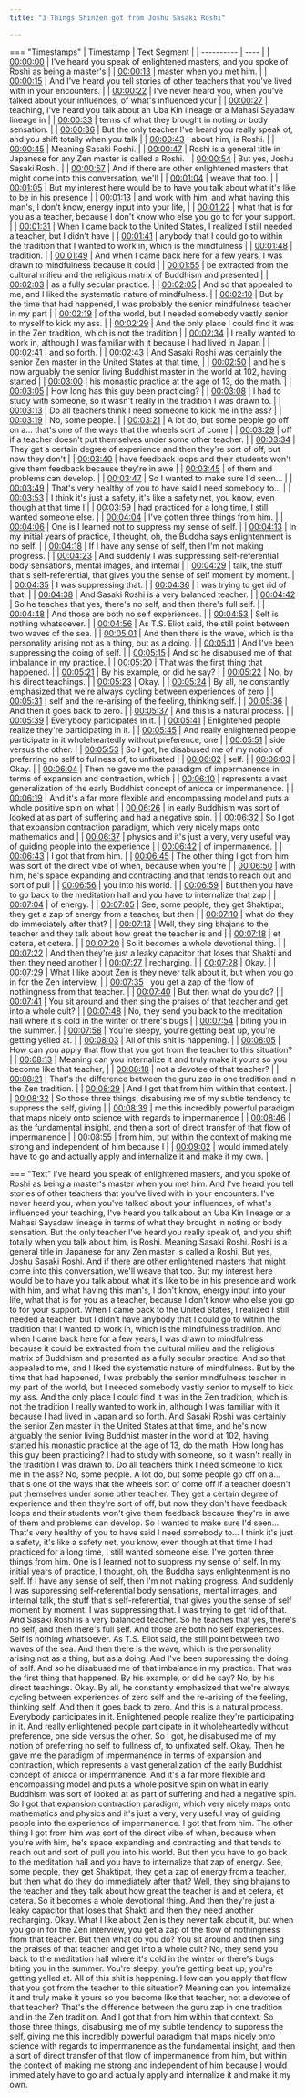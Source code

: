 ```yaml
---
title: "3 Things Shinzen got from Joshu Sasaki Roshi"

---
```

=== "Timestamps"
    | Timestamp | Text Segment |
    | ---------- | ----  |
    | [00:00:00](https://www.youtube.com/watch?v=CdP1gQBlvAE&t=0) |  I've heard you speak of enlightened masters, and you spoke of Roshi as being a master's |
    | [00:00:13](https://www.youtube.com/watch?v=CdP1gQBlvAE&t=13) |  master when you met him. |
    | [00:00:15](https://www.youtube.com/watch?v=CdP1gQBlvAE&t=15) |  And I've heard you tell stories of other teachers that you've lived with in your encounters. |
    | [00:00:22](https://www.youtube.com/watch?v=CdP1gQBlvAE&t=22) |  I've never heard you, when you've talked about your influences, of what's influenced your |
    | [00:00:27](https://www.youtube.com/watch?v=CdP1gQBlvAE&t=27) |  teaching, I've heard you talk about an Uba Kin lineage or a Mahasi Sayadaw lineage in |
    | [00:00:33](https://www.youtube.com/watch?v=CdP1gQBlvAE&t=33) |  terms of what they brought in noting or body sensation. |
    | [00:00:36](https://www.youtube.com/watch?v=CdP1gQBlvAE&t=36) |  But the only teacher I've heard you really speak of, and you shift totally when you talk |
    | [00:00:43](https://www.youtube.com/watch?v=CdP1gQBlvAE&t=43) |  about him, is Roshi. |
    | [00:00:45](https://www.youtube.com/watch?v=CdP1gQBlvAE&t=45) |  Meaning Sasaki Roshi. |
    | [00:00:47](https://www.youtube.com/watch?v=CdP1gQBlvAE&t=47) |  Roshi is a general title in Japanese for any Zen master is called a Roshi. |
    | [00:00:54](https://www.youtube.com/watch?v=CdP1gQBlvAE&t=54) |  But yes, Joshu Sasaki Roshi. |
    | [00:00:57](https://www.youtube.com/watch?v=CdP1gQBlvAE&t=57) |  And if there are other enlightened masters that might come into this conversation, we'll |
    | [00:01:04](https://www.youtube.com/watch?v=CdP1gQBlvAE&t=64) |  weave that too. |
    | [00:01:05](https://www.youtube.com/watch?v=CdP1gQBlvAE&t=65) |  But my interest here would be to have you talk about what it's like to be in his presence |
    | [00:01:13](https://www.youtube.com/watch?v=CdP1gQBlvAE&t=73) |  and work with him, and what having this man's, I don't know, energy input into your life, |
    | [00:01:22](https://www.youtube.com/watch?v=CdP1gQBlvAE&t=82) |  what that is for you as a teacher, because I don't know who else you go to for your support. |
    | [00:01:31](https://www.youtube.com/watch?v=CdP1gQBlvAE&t=91) |  When I came back to the United States, I realized I still needed a teacher, but I didn't have |
    | [00:01:41](https://www.youtube.com/watch?v=CdP1gQBlvAE&t=101) |  anybody that I could go to within the tradition that I wanted to work in, which is the mindfulness |
    | [00:01:48](https://www.youtube.com/watch?v=CdP1gQBlvAE&t=108) |  tradition. |
    | [00:01:49](https://www.youtube.com/watch?v=CdP1gQBlvAE&t=109) |  And when I came back here for a few years, I was drawn to mindfulness because it could |
    | [00:01:55](https://www.youtube.com/watch?v=CdP1gQBlvAE&t=115) |  be extracted from the cultural milieu and the religious matrix of Buddhism and presented |
    | [00:02:03](https://www.youtube.com/watch?v=CdP1gQBlvAE&t=123) |  as a fully secular practice. |
    | [00:02:05](https://www.youtube.com/watch?v=CdP1gQBlvAE&t=125) |  And so that appealed to me, and I liked the systematic nature of mindfulness. |
    | [00:02:10](https://www.youtube.com/watch?v=CdP1gQBlvAE&t=130) |  But by the time that had happened, I was probably the senior mindfulness teacher in my part |
    | [00:02:19](https://www.youtube.com/watch?v=CdP1gQBlvAE&t=139) |  of the world, but I needed somebody vastly senior to myself to kick my ass. |
    | [00:02:29](https://www.youtube.com/watch?v=CdP1gQBlvAE&t=149) |  And the only place I could find it was in the Zen tradition, which is not the tradition |
    | [00:02:34](https://www.youtube.com/watch?v=CdP1gQBlvAE&t=154) |  I really wanted to work in, although I was familiar with it because I had lived in Japan |
    | [00:02:41](https://www.youtube.com/watch?v=CdP1gQBlvAE&t=161) |  and so forth. |
    | [00:02:43](https://www.youtube.com/watch?v=CdP1gQBlvAE&t=163) |  And Sasaki Roshi was certainly the senior Zen master in the United States at that time, |
    | [00:02:50](https://www.youtube.com/watch?v=CdP1gQBlvAE&t=170) |  and he's now arguably the senior living Buddhist master in the world at 102, having started |
    | [00:03:00](https://www.youtube.com/watch?v=CdP1gQBlvAE&t=180) |  his monastic practice at the age of 13, do the math. |
    | [00:03:05](https://www.youtube.com/watch?v=CdP1gQBlvAE&t=185) |  How long has this guy been practicing? |
    | [00:03:08](https://www.youtube.com/watch?v=CdP1gQBlvAE&t=188) |  I had to study with someone, so it wasn't really in the tradition I was drawn to. |
    | [00:03:13](https://www.youtube.com/watch?v=CdP1gQBlvAE&t=193) |  Do all teachers think I need someone to kick me in the ass? |
    | [00:03:19](https://www.youtube.com/watch?v=CdP1gQBlvAE&t=199) |  No, some people. |
    | [00:03:21](https://www.youtube.com/watch?v=CdP1gQBlvAE&t=201) |  A lot do, but some people go off on a... that's one of the ways that the wheels sort of come |
    | [00:03:29](https://www.youtube.com/watch?v=CdP1gQBlvAE&t=209) |  off if a teacher doesn't put themselves under some other teacher. |
    | [00:03:34](https://www.youtube.com/watch?v=CdP1gQBlvAE&t=214) |  They get a certain degree of experience and then they're sort of off, but now they don't |
    | [00:03:40](https://www.youtube.com/watch?v=CdP1gQBlvAE&t=220) |  have feedback loops and their students won't give them feedback because they're in awe |
    | [00:03:45](https://www.youtube.com/watch?v=CdP1gQBlvAE&t=225) |  of them and problems can develop. |
    | [00:03:47](https://www.youtube.com/watch?v=CdP1gQBlvAE&t=227) |  So I wanted to make sure I'd seen... |
    | [00:03:49](https://www.youtube.com/watch?v=CdP1gQBlvAE&t=229) |  That's very healthy of you to have said I need somebody to... |
    | [00:03:53](https://www.youtube.com/watch?v=CdP1gQBlvAE&t=233) |  I think it's just a safety, it's like a safety net, you know, even though at that time I |
    | [00:03:59](https://www.youtube.com/watch?v=CdP1gQBlvAE&t=239) |  had practiced for a long time, I still wanted someone else. |
    | [00:04:04](https://www.youtube.com/watch?v=CdP1gQBlvAE&t=244) |  I've gotten three things from him. |
    | [00:04:06](https://www.youtube.com/watch?v=CdP1gQBlvAE&t=246) |  One is I learned not to suppress my sense of self. |
    | [00:04:13](https://www.youtube.com/watch?v=CdP1gQBlvAE&t=253) |  In my initial years of practice, I thought, oh, the Buddha says enlightenment is no self. |
    | [00:04:18](https://www.youtube.com/watch?v=CdP1gQBlvAE&t=258) |  If I have any sense of self, then I'm not making progress. |
    | [00:04:23](https://www.youtube.com/watch?v=CdP1gQBlvAE&t=263) |  And suddenly I was suppressing self-referential body sensations, mental images, and internal |
    | [00:04:29](https://www.youtube.com/watch?v=CdP1gQBlvAE&t=269) |  talk, the stuff that's self-referential, that gives you the sense of self moment by moment. |
    | [00:04:35](https://www.youtube.com/watch?v=CdP1gQBlvAE&t=275) |  I was suppressing that. |
    | [00:04:36](https://www.youtube.com/watch?v=CdP1gQBlvAE&t=276) |  I was trying to get rid of that. |
    | [00:04:38](https://www.youtube.com/watch?v=CdP1gQBlvAE&t=278) |  And Sasaki Roshi is a very balanced teacher. |
    | [00:04:42](https://www.youtube.com/watch?v=CdP1gQBlvAE&t=282) |  So he teaches that yes, there's no self, and then there's full self. |
    | [00:04:48](https://www.youtube.com/watch?v=CdP1gQBlvAE&t=288) |  And those are both no self experiences. |
    | [00:04:53](https://www.youtube.com/watch?v=CdP1gQBlvAE&t=293) |  Self is nothing whatsoever. |
    | [00:04:56](https://www.youtube.com/watch?v=CdP1gQBlvAE&t=296) |  As T.S. Eliot said, the still point between two waves of the sea. |
    | [00:05:01](https://www.youtube.com/watch?v=CdP1gQBlvAE&t=301) |  And then there is the wave, which is the personality arising not as a thing, but as a doing. |
    | [00:05:11](https://www.youtube.com/watch?v=CdP1gQBlvAE&t=311) |  And I've been suppressing the doing of self. |
    | [00:05:15](https://www.youtube.com/watch?v=CdP1gQBlvAE&t=315) |  And so he disabused me of that imbalance in my practice. |
    | [00:05:20](https://www.youtube.com/watch?v=CdP1gQBlvAE&t=320) |  That was the first thing that happened. |
    | [00:05:21](https://www.youtube.com/watch?v=CdP1gQBlvAE&t=321) |  By his example, or did he say? |
    | [00:05:22](https://www.youtube.com/watch?v=CdP1gQBlvAE&t=322) |  No, by his direct teachings. |
    | [00:05:23](https://www.youtube.com/watch?v=CdP1gQBlvAE&t=323) |  Okay. |
    | [00:05:24](https://www.youtube.com/watch?v=CdP1gQBlvAE&t=324) |  By all, he constantly emphasized that we're always cycling between experiences of zero |
    | [00:05:31](https://www.youtube.com/watch?v=CdP1gQBlvAE&t=331) |  self and the re-arising of the feeling, thinking self. |
    | [00:05:36](https://www.youtube.com/watch?v=CdP1gQBlvAE&t=336) |  And then it goes back to zero. |
    | [00:05:37](https://www.youtube.com/watch?v=CdP1gQBlvAE&t=337) |  And this is a natural process. |
    | [00:05:39](https://www.youtube.com/watch?v=CdP1gQBlvAE&t=339) |  Everybody participates in it. |
    | [00:05:41](https://www.youtube.com/watch?v=CdP1gQBlvAE&t=341) |  Enlightened people realize they're participating in it. |
    | [00:05:45](https://www.youtube.com/watch?v=CdP1gQBlvAE&t=345) |  And really enlightened people participate in it wholeheartedly without preference, one |
    | [00:05:51](https://www.youtube.com/watch?v=CdP1gQBlvAE&t=351) |  side versus the other. |
    | [00:05:53](https://www.youtube.com/watch?v=CdP1gQBlvAE&t=353) |  So I got, he disabused me of my notion of preferring no self to fullness of, to unfixated |
    | [00:06:02](https://www.youtube.com/watch?v=CdP1gQBlvAE&t=362) |  self. |
    | [00:06:03](https://www.youtube.com/watch?v=CdP1gQBlvAE&t=363) |  Okay. |
    | [00:06:04](https://www.youtube.com/watch?v=CdP1gQBlvAE&t=364) |  Then he gave me the paradigm of impermanence in terms of expansion and contraction, which |
    | [00:06:10](https://www.youtube.com/watch?v=CdP1gQBlvAE&t=370) |  represents a vast generalization of the early Buddhist concept of anicca or impermanence. |
    | [00:06:19](https://www.youtube.com/watch?v=CdP1gQBlvAE&t=379) |  And it's a far more flexible and encompassing model and puts a whole positive spin on what |
    | [00:06:26](https://www.youtube.com/watch?v=CdP1gQBlvAE&t=386) |  in early Buddhism was sort of looked at as part of suffering and had a negative spin. |
    | [00:06:32](https://www.youtube.com/watch?v=CdP1gQBlvAE&t=392) |  So I got that expansion contraction paradigm, which very nicely maps onto mathematics and |
    | [00:06:37](https://www.youtube.com/watch?v=CdP1gQBlvAE&t=397) |  physics and it's just a very, very useful way of guiding people into the experience |
    | [00:06:42](https://www.youtube.com/watch?v=CdP1gQBlvAE&t=402) |  of impermanence. |
    | [00:06:43](https://www.youtube.com/watch?v=CdP1gQBlvAE&t=403) |  I got that from him. |
    | [00:06:45](https://www.youtube.com/watch?v=CdP1gQBlvAE&t=405) |  The other thing I got from him was sort of the direct vibe of when, because when you're |
    | [00:06:50](https://www.youtube.com/watch?v=CdP1gQBlvAE&t=410) |  with him, he's space expanding and contracting and that tends to reach out and sort of pull |
    | [00:06:56](https://www.youtube.com/watch?v=CdP1gQBlvAE&t=416) |  you into his world. |
    | [00:06:59](https://www.youtube.com/watch?v=CdP1gQBlvAE&t=419) |  But then you have to go back to the meditation hall and you have to internalize that zap |
    | [00:07:04](https://www.youtube.com/watch?v=CdP1gQBlvAE&t=424) |  of energy. |
    | [00:07:05](https://www.youtube.com/watch?v=CdP1gQBlvAE&t=425) |  See, some people, they get Shaktipat, they get a zap of energy from a teacher, but then |
    | [00:07:10](https://www.youtube.com/watch?v=CdP1gQBlvAE&t=430) |  what do they do immediately after that? |
    | [00:07:13](https://www.youtube.com/watch?v=CdP1gQBlvAE&t=433) |  Well, they sing bhajans to the teacher and they talk about how great the teacher is and |
    | [00:07:18](https://www.youtube.com/watch?v=CdP1gQBlvAE&t=438) |  et cetera, et cetera. |
    | [00:07:20](https://www.youtube.com/watch?v=CdP1gQBlvAE&t=440) |  So it becomes a whole devotional thing. |
    | [00:07:22](https://www.youtube.com/watch?v=CdP1gQBlvAE&t=442) |  And then they're just a leaky capacitor that loses that Shakti and then they need another |
    | [00:07:27](https://www.youtube.com/watch?v=CdP1gQBlvAE&t=447) |  recharging. |
    | [00:07:28](https://www.youtube.com/watch?v=CdP1gQBlvAE&t=448) |  Okay. |
    | [00:07:29](https://www.youtube.com/watch?v=CdP1gQBlvAE&t=449) |  What I like about Zen is they never talk about it, but when you go in for the Zen interview, |
    | [00:07:35](https://www.youtube.com/watch?v=CdP1gQBlvAE&t=455) |  you get a zap of the flow of nothingness from that teacher. |
    | [00:07:40](https://www.youtube.com/watch?v=CdP1gQBlvAE&t=460) |  But then what do you do? |
    | [00:07:41](https://www.youtube.com/watch?v=CdP1gQBlvAE&t=461) |  You sit around and then sing the praises of that teacher and get into a whole cult? |
    | [00:07:48](https://www.youtube.com/watch?v=CdP1gQBlvAE&t=468) |  No, they send you back to the meditation hall where it's cold in the winter or there's bugs |
    | [00:07:54](https://www.youtube.com/watch?v=CdP1gQBlvAE&t=474) |  biting you in the summer. |
    | [00:07:58](https://www.youtube.com/watch?v=CdP1gQBlvAE&t=478) |  You're sleepy, you're getting beat up, you're getting yelled at. |
    | [00:08:03](https://www.youtube.com/watch?v=CdP1gQBlvAE&t=483) |  All of this shit is happening. |
    | [00:08:05](https://www.youtube.com/watch?v=CdP1gQBlvAE&t=485) |  How can you apply that flow that you got from the teacher to this situation? |
    | [00:08:13](https://www.youtube.com/watch?v=CdP1gQBlvAE&t=493) |  Meaning can you internalize it and truly make it yours so you become like that teacher, |
    | [00:08:18](https://www.youtube.com/watch?v=CdP1gQBlvAE&t=498) |  not a devotee of that teacher? |
    | [00:08:21](https://www.youtube.com/watch?v=CdP1gQBlvAE&t=501) |  That's the difference between the guru zap in one tradition and in the Zen tradition. |
    | [00:08:29](https://www.youtube.com/watch?v=CdP1gQBlvAE&t=509) |  And I got that from him within that context. |
    | [00:08:32](https://www.youtube.com/watch?v=CdP1gQBlvAE&t=512) |  So those three things, disabusing me of my subtle tendency to suppress the self, giving |
    | [00:08:39](https://www.youtube.com/watch?v=CdP1gQBlvAE&t=519) |  me this incredibly powerful paradigm that maps nicely onto science with regards to impermanence |
    | [00:08:46](https://www.youtube.com/watch?v=CdP1gQBlvAE&t=526) |  as the fundamental insight, and then a sort of direct transfer of that flow of impermanence |
    | [00:08:55](https://www.youtube.com/watch?v=CdP1gQBlvAE&t=535) |  from him, but within the context of making me strong and independent of him because I |
    | [00:09:02](https://www.youtube.com/watch?v=CdP1gQBlvAE&t=542) |  would immediately have to go and actually apply and internalize it and make it my own. |

=== "Text"
     I've heard you speak of enlightened masters, and you spoke of Roshi as being a master's master when you met him. And I've heard you tell stories of other teachers that you've lived with in your encounters. I've never heard you, when you've talked about your influences, of what's influenced your teaching, I've heard you talk about an Uba Kin lineage or a Mahasi Sayadaw lineage in terms of what they brought in noting or body sensation. But the only teacher I've heard you really speak of, and you shift totally when you talk about him, is Roshi. Meaning Sasaki Roshi. Roshi is a general title in Japanese for any Zen master is called a Roshi. But yes, Joshu Sasaki Roshi. And if there are other enlightened masters that might come into this conversation, we'll weave that too. But my interest here would be to have you talk about what it's like to be in his presence and work with him, and what having this man's, I don't know, energy input into your life, what that is for you as a teacher, because I don't know who else you go to for your support. When I came back to the United States, I realized I still needed a teacher, but I didn't have anybody that I could go to within the tradition that I wanted to work in, which is the mindfulness tradition. And when I came back here for a few years, I was drawn to mindfulness because it could be extracted from the cultural milieu and the religious matrix of Buddhism and presented as a fully secular practice. And so that appealed to me, and I liked the systematic nature of mindfulness. But by the time that had happened, I was probably the senior mindfulness teacher in my part of the world, but I needed somebody vastly senior to myself to kick my ass. And the only place I could find it was in the Zen tradition, which is not the tradition I really wanted to work in, although I was familiar with it because I had lived in Japan and so forth. And Sasaki Roshi was certainly the senior Zen master in the United States at that time, and he's now arguably the senior living Buddhist master in the world at 102, having started his monastic practice at the age of 13, do the math. How long has this guy been practicing? I had to study with someone, so it wasn't really in the tradition I was drawn to. Do all teachers think I need someone to kick me in the ass? No, some people. A lot do, but some people go off on a... that's one of the ways that the wheels sort of come off if a teacher doesn't put themselves under some other teacher. They get a certain degree of experience and then they're sort of off, but now they don't have feedback loops and their students won't give them feedback because they're in awe of them and problems can develop. So I wanted to make sure I'd seen... That's very healthy of you to have said I need somebody to... I think it's just a safety, it's like a safety net, you know, even though at that time I had practiced for a long time, I still wanted someone else. I've gotten three things from him. One is I learned not to suppress my sense of self. In my initial years of practice, I thought, oh, the Buddha says enlightenment is no self. If I have any sense of self, then I'm not making progress. And suddenly I was suppressing self-referential body sensations, mental images, and internal talk, the stuff that's self-referential, that gives you the sense of self moment by moment. I was suppressing that. I was trying to get rid of that. And Sasaki Roshi is a very balanced teacher. So he teaches that yes, there's no self, and then there's full self. And those are both no self experiences. Self is nothing whatsoever. As T.S. Eliot said, the still point between two waves of the sea. And then there is the wave, which is the personality arising not as a thing, but as a doing. And I've been suppressing the doing of self. And so he disabused me of that imbalance in my practice. That was the first thing that happened. By his example, or did he say? No, by his direct teachings. Okay. By all, he constantly emphasized that we're always cycling between experiences of zero self and the re-arising of the feeling, thinking self. And then it goes back to zero. And this is a natural process. Everybody participates in it. Enlightened people realize they're participating in it. And really enlightened people participate in it wholeheartedly without preference, one side versus the other. So I got, he disabused me of my notion of preferring no self to fullness of, to unfixated self. Okay. Then he gave me the paradigm of impermanence in terms of expansion and contraction, which represents a vast generalization of the early Buddhist concept of anicca or impermanence. And it's a far more flexible and encompassing model and puts a whole positive spin on what in early Buddhism was sort of looked at as part of suffering and had a negative spin. So I got that expansion contraction paradigm, which very nicely maps onto mathematics and physics and it's just a very, very useful way of guiding people into the experience of impermanence. I got that from him. The other thing I got from him was sort of the direct vibe of when, because when you're with him, he's space expanding and contracting and that tends to reach out and sort of pull you into his world. But then you have to go back to the meditation hall and you have to internalize that zap of energy. See, some people, they get Shaktipat, they get a zap of energy from a teacher, but then what do they do immediately after that? Well, they sing bhajans to the teacher and they talk about how great the teacher is and et cetera, et cetera. So it becomes a whole devotional thing. And then they're just a leaky capacitor that loses that Shakti and then they need another recharging. Okay. What I like about Zen is they never talk about it, but when you go in for the Zen interview, you get a zap of the flow of nothingness from that teacher. But then what do you do? You sit around and then sing the praises of that teacher and get into a whole cult? No, they send you back to the meditation hall where it's cold in the winter or there's bugs biting you in the summer. You're sleepy, you're getting beat up, you're getting yelled at. All of this shit is happening. How can you apply that flow that you got from the teacher to this situation? Meaning can you internalize it and truly make it yours so you become like that teacher, not a devotee of that teacher? That's the difference between the guru zap in one tradition and in the Zen tradition. And I got that from him within that context. So those three things, disabusing me of my subtle tendency to suppress the self, giving me this incredibly powerful paradigm that maps nicely onto science with regards to impermanence as the fundamental insight, and then a sort of direct transfer of that flow of impermanence from him, but within the context of making me strong and independent of him because I would immediately have to go and actually apply and internalize it and make it my own.